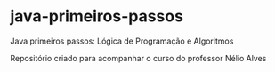 # java-primeiros-passos
Java primeiros passos: Lógica de Programação e Algoritmos

Repositório criado para acompanhar o curso do professor Nélio Alves
